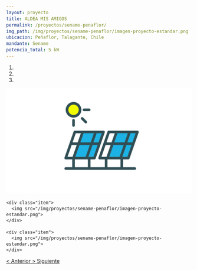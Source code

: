 ```yaml
---
layout: proyecto
title: ALDEA MIS AMIGOS
permalink: /proyectos/sename-penaflor/
img_path: /img/proyectos/sename-penaflor/imagen-proyecto-estandar.png
ubicacion: Peñaflor, Talagante, Chile
mandante: Sename
potencia_total: 5 kW
---
```


<div id="myCarousel" class="carousel slide" data-ride="carousel">
  <!-- Indicators -->
  <ol class="carousel-indicators">
    <li data-target="#myCarousel" data-slide-to="0" class="active"></li>
    <li data-target="#myCarousel" data-slide-to="1"></li>
    <li data-target="#myCarousel" data-slide-to="2"></li>
  </ol>

  <!-- Imagenes de Los Proyectos -->
  <div class="carousel-inner">
    <div class="item active">
      <img src="/img/proyectos/sename-penaflor/imagen-proyecto-estandar.png">
    </div>

    <div class="item">
      <img src="/img/proyectos/sename-penaflor/imagen-proyecto-estandar.png">
    </div>

    <div class="item">
      <img src="/img/proyectos/sename-penaflor/imagen-proyecto-estandar.png">
    </div>
  </div>

  <!-- Left and right controls -->
  <a class="left carousel-control" href="#myCarousel" data-slide="prev">
    <span class="glyphicon glyphicon-chevron-left"><</span>
    <span class="sr-only">Anterior</span>
  </a>
  <a class="right carousel-control" href="#myCarousel" data-slide="next">
    <span class="glyphicon glyphicon-chevron-right">></span>
    <span class="sr-only">Siguiente</span>
  </a>
</div>
